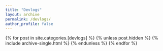 ```yaml
---
title: "Devlogs"
layout: archive
permalink: /devlogs/
author_profile: false
---
```


{% for post in site.categories.[devlogs] %}
  {% unless post.hidden %}
    {% include archive-single.html %}
  {% endunless %}
{% endfor %}
